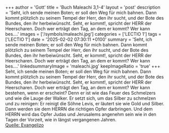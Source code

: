 +++
author = 'Gott'
title = 'Buch Maleachi 3,1-4'
layout = 'post'
description = 'Seht, ich sende meinen Boten; er soll den Weg für mich bahnen. Dann kommt plötzlich zu seinem Tempel der Herr, den ihr sucht, und der Bote des Bundes, den ihr herbeiwünscht. Seht, er kommt!, spricht der HERR der Heerscharen. Doch wer erträgt den Tag, an dem er kommt? Wer kann bes....'
images = ['/symbols/maleachi.jpg']
categories = ['LECTIO 1']
tags = ['LECTIO 1']
date = '2025-02-02 07:30:11 +0100'
summary = 'Seht, ich sende meinen Boten; er soll den Weg für mich bahnen. Dann kommt plötzlich zu seinem Tempel der Herr, den ihr sucht, und der Bote des Bundes, den ihr herbeiwünscht. Seht, er kommt!, spricht der HERR der Heerscharen. Doch wer erträgt den Tag, an dem er kommt? Wer kann bes....'
linkedsummaryImage = 'maleachi.jpg'
keepImageRatio = 'true'
+++
Seht, ich sende meinen Boten; er soll den Weg für mich bahnen. Dann kommt plötzlich zu seinem Tempel der Herr, den ihr sucht, und der Bote des Bundes, den ihr herbeiwünscht. Seht, er kommt!, spricht der HERR der Heerscharen.
Doch wer erträgt den Tag, an dem er kommt? Wer kann bestehen, wenn er erscheint? Denn er ist wie das Feuer des Schmelzers und wie die Lauge der Walker.<!--more-->
Er setzt sich, um das Silber zu schmelzen und zu reinigen: Er reinigt die Söhne Levis, er läutert sie wie Gold und Silber. Dann werden sie dem HERRN die richtigen Opfer darbringen.
Und dem HERRN wird das Opfer Judas und Jerusalems angenehm sein wie in den Tagen der Vorzeit, wie in längst vergangenen Jahren.<br> [Quelle: Evangelizo](https://evangeliumtagfuertag.org/DE/gospel)